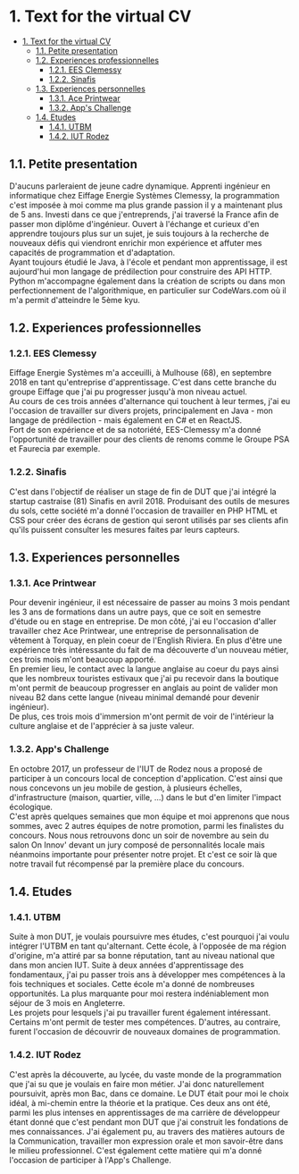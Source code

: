 # 1. Text for the virtual CV

- [1. Text for the virtual CV](#1-text-for-the-virtual-cv)
  - [1.1. Petite presentation](#11-petite-presentation)
  - [1.2. Experiences professionnelles](#12-experiences-professionnelles)
    - [1.2.1. EES Clemessy](#121-ees-clemessy)
    - [1.2.2. Sinafis](#122-sinafis)
  - [1.3. Experiences personnelles](#13-experiences-personnelles)
    - [1.3.1. Ace Printwear](#131-ace-printwear)
    - [1.3.2. App's Challenge](#132-apps-challenge)
  - [1.4. Etudes](#14-etudes)
    - [1.4.1. UTBM](#141-utbm)
    - [1.4.2. IUT Rodez](#142-iut-rodez)

## 1.1. Petite presentation

D'aucuns parleraient de jeune cadre dynamique. Apprenti ingénieur en informatique chez Eiffage Energie Systèmes Clemessy, la programmation c'est imposée à moi comme ma plus grande passion il y a maintenant plus de 5 ans. Investi dans ce que j'entreprends, j'ai traversé la France afin de passer mon diplôme d'ingénieur. Ouvert à l'échange et curieux d'en apprendre toujours plus sur un sujet, je suis toujours à la recherche de nouveaux défis qui viendront enrichir mon expérience et affuter mes capacités de programmation et d'adaptation.  
Ayant toujours étudié le Java, à l'école et pendant mon apprentissage, il est aujourd'hui mon langage de prédilection pour construire des API HTTP.  
Python m'accompagne également dans la création de scripts ou dans mon perfectionnement de l'algorithmique, en particulier sur CodeWars.com où il m'a permit d'atteindre le 5ème kyu.

## 1.2. Experiences professionnelles

### 1.2.1. EES Clemessy

Eiffage Energie Systèmes m'a acceuilli, à Mulhouse (68), en septembre 2018 en tant qu'entreprise d'apprentissage. C'est dans cette branche du groupe Eiffage que j'ai pu progresser jusqu'à mon niveau actuel.  
Au cours de ces trois années d'alternance qui touchent à leur termes, j'ai eu l'occasion de travailler sur divers projets, principalement en Java - mon langage de prédilection - mais également en C# et en ReactJS.  
Fort de son expérience et de sa notoriété, EES-Clemessy m'a donné l'opportunité de travailler pour des clients de renoms comme le Groupe PSA et Faurecia par exemple.

### 1.2.2. Sinafis

C'est dans l'objectif de réaliser un stage de fin de DUT que j'ai intégré la startup castraise (81) Sinafis en avril 2018. Produisant des outils de mesures du sols, cette société m'a donné l'occasion de travailler en PHP HTML et CSS pour créer des écrans de gestion qui seront utilisés par ses clients afin qu'ils puissent consulter les mesures faites par leurs capteurs.

## 1.3. Experiences personnelles

### 1.3.1. Ace Printwear

Pour devenir ingénieur, il est nécessaire de passer au moins 3 mois pendant les 3 ans de formations dans un autre pays, que ce soit en semestre d'étude ou en stage en entreprise. De mon côté, j'ai eu l'occasion d'aller travailler chez Ace Printwear, une entreprise de personnalisation de vêtement à Torquay, en plein coeur de l'English Riviera. En plus d'être une expérience très intéressante du fait de ma découverte d'un nouveau métier, ces trois mois m'ont beaucoup apporté.  
En premier lieu, le contact avec la langue anglaise au coeur du pays ainsi que les nombreux touristes estivaux que j'ai pu recevoir dans la boutique m'ont permit de beaucoup progresser en anglais au point de valider mon niveau B2 dans cette langue (niveau minimal demandé pour devenir ingénieur).  
De plus, ces trois mois d'immersion m'ont permit de voir de l'intérieur la culture anglaise et de l'apprécier à sa juste valeur.

### 1.3.2. App's Challenge

En octobre 2017, un professeur de l'IUT de Rodez nous a proposé de participer à un concours local de conception d'application. C'est ainsi que nous concevons un jeu mobile de gestion, à plusieurs échelles, d'infrastructure (maison, quartier, ville, ...) dans le but d'en limiter l'impact écologique.  
C'est après quelques semaines que mon équipe et moi apprenons que nous sommes, avec 2 autres équipes de notre promotion, parmi les finalistes du concours. Nous nous retrouvons donc un soir de novembre au sein du salon On Innov' devant un jury composé de personnalités locale mais néanmoins importante pour présenter notre projet. Et c'est ce soir là que notre travail fut récompensé par la première place du concours.

## 1.4. Etudes

### 1.4.1. UTBM

Suite à mon DUT, je voulais poursuivre mes études, c'est pourquoi j'ai voulu intégrer l'UTBM en tant qu'alternant. Cette école, à l'opposée de ma région d'origine, m'a attiré par sa bonne réputation, tant au niveau national que dans mon ancien IUT. Suite à deux années d'apprentissage des fondamentaux, j'ai pu passer trois ans à développer mes compétences à la fois techniques et sociales. Cette école m'a donné de nombreuses opportunités. La plus marquante pour moi restera indéniablement mon séjour de 3 mois en Angleterre.  
Les projets pour lesquels j'ai pu travailler furent également intéressant. Certains m'ont permit de tester mes compétences. D'autres, au contraire, furent l'occasion de découvrir de nouveaux domaines de programmation.

### 1.4.2. IUT Rodez

C'est après la découverte, au lycée, du vaste monde de la programmation que j'ai su que je voulais en faire mon métier. J'ai donc naturellement poursuivit, après mon Bac, dans ce domaine. Le DUT était pour moi le choix idéal, à mi-chemin entre la théorie et la pratique. Ces deux ans ont été, parmi les plus intenses en apprentissages de ma carrière de développeur étant donné que c'est pendant mon DUT que j'ai construit les fondations de mes connaissances. J'ai également pu, au travers des matières autours de la Communication, travailler mon expression orale et mon savoir-être dans le milieu professionnel. C'est également cette matière qui m'a donné l'occasion de participer à l'App's Challenge.
